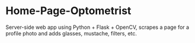 # Home-Page-Optometrist
Server-side web app using Python + Flask + OpenCV, scrapes a page for a profile photo and adds glasses, mustache, filters, etc. 
